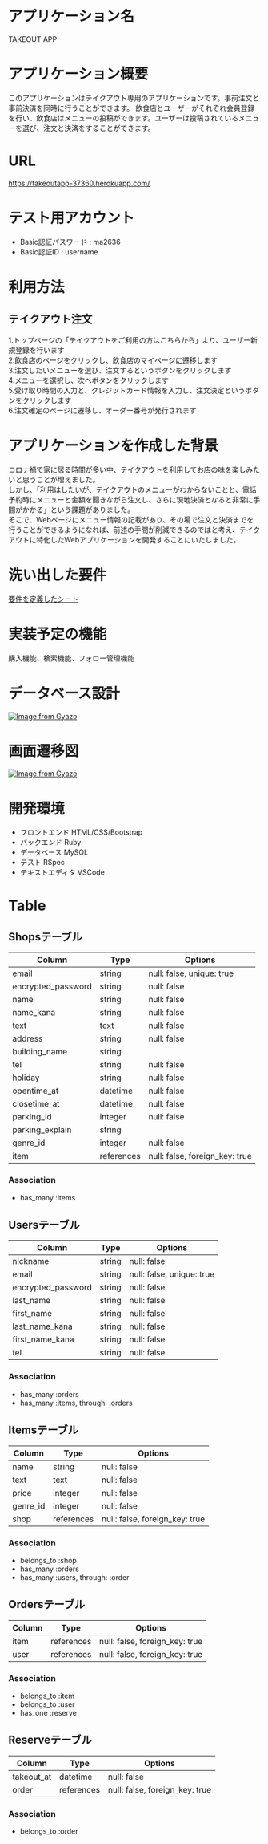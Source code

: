 # アプリケーション名

TAKEOUT APP

# アプリケーション概要

このアプリケーションはテイクアウト専用のアプリケーションです。事前注文と事前決済を同時に行うことができます。
飲食店とユーザーがそれぞれ会員登録を行い、飲食店はメニューの投稿ができます。ユーザーは投稿されているメニューを選び、注文と決済をすることができます。

# URL

https://takeoutapp-37360.herokuapp.com/

# テスト用アカウント

- Basic認証パスワード : ma2636
- Basic認証ID : username

# 利用方法

## テイクアウト注文
1.トップページの「テイクアウトをご利用の方はこちらから」より、ユーザー新規登録を行います  
2.飲食店のページをクリックし、飲食店のマイページに遷移します  
3.注文したいメニューを選び、注文するというボタンをクリックします  
4.メニューを選択し、次へボタンをクリックします  
5.受け取り時間の入力と、クレジットカード情報を入力し、注文決定というボタンをクリックします  
6.注文確定のページに遷移し、オーダー番号が発行されます  
  
  
# アプリケーションを作成した背景

コロナ禍で家に居る時間が多い中、テイクアウトを利用してお店の味を楽しみたいと思うことが増えました。  
しかし、「利用はしたいが、テイクアウトのメニューがわからないことと、電話予約時にメニューと金額を聞きながら注文し、さらに現地決済となると非常に手間がかかる」という課題がありました。  
そこで、Webページにメニュー情報の記載があり、その場で注文と決済までを行うことができるようになれば、前述の手間が削減できるのではと考え、テイクアウトに特化したWebアプリケーションを開発することにいたしました。

# 洗い出した要件

[要件を定義したシート](https://docs.google.com/spreadsheets/d/14zTJDloLGlPCN9W_hA7bIlXY0omAEyi8hdnsbLrplDk/edit?usp=sharing)

# 実装予定の機能

購入機能、検索機能、フォロー管理機能

# データベース設計

[![Image from Gyazo](https://i.gyazo.com/22a0085be57ab6e4560322cc2738dcb8.png)](https://gyazo.com/22a0085be57ab6e4560322cc2738dcb8)

# 画面遷移図

[![Image from Gyazo](https://i.gyazo.com/6e4ce776ba124e136669cb3f572f8ee4.png)](https://gyazo.com/6e4ce776ba124e136669cb3f572f8ee4)

# 開発環境

- フロントエンド
HTML/CSS/Bootstrap
- バックエンド
Ruby
- データベース
MySQL
- テスト
RSpec
- テキストエディタ
VSCode

<!-- # ローカルでの動作方法 -->
<!-- # 工夫したポイント -->


# Table

## Shopsテーブル

| Column              | Type       | Options                        |
| ------------------- | ---------- | ------------------------------ |
| email               | string     | null: false, unique: true      |
| encrypted_password  | string     | null: false                    |
| name                | string     | null: false                    |
| name_kana           | string     | null: false                    |
| text                | text       | null: false                    |
| address             | string     | null: false                    |
| building_name       | string     |                                |
| tel                 | string     | null: false                    |
| holiday             | string     | null: false                    |
| opentime_at         | datetime   | null: false                    |
| closetime_at        | datetime   | null: false                    |
| parking_id          | integer    | null: false                    |
| parking_explain     | string     |                                |
| genre_id            | integer    | null: false                    |
| item                | references | null: false, foreign_key: true |

### Association

- has_many :items

## Usersテーブル

| Column             | Type   | Options                     |
| ------------------ | ------ | --------------------------- |
| nickname           | string | null: false                 |
| email              | string | null: false, unique: true   |
| encrypted_password | string | null: false                 |
| last_name          | string | null: false                 |
| first_name         | string | null: false                 |
| last_name_kana     | string | null: false                 |
| first_name_kana    | string | null: false                 |
| tel                | string | null: false                 |

### Association

- has_many :orders
- has_many :items, through: :orders

## Itemsテーブル

| Column   | Type       | Options                        |
| -------- | ---------- | ------------------------------ |
| name     | string     | null: false                    |
| text     | text       | null: false                    |
| price    | integer    | null: false                    |
| genre_id | integer    | null: false                    |
| shop     | references | null: false, foreign_key: true |

### Association

- belongs_to :shop
- has_many :orders
- has_many :users, through: :order

## Ordersテーブル

| Column | Type       | Options                        |
| ------ | ---------- | ------------------------------ |
| item   | references | null: false, foreign_key: true |
| user   | references | null: false, foreign_key: true |

### Association

- belongs_to :item
- belongs_to :user
- has_one :reserve

## Reserveテーブル

| Column       | Type       | Options                        |
| ------------ | ---------- | ------------------------------ |
| takeout_at   | datetime   | null: false                    |
| order        | references | null: false, foreign_key: true |

### Association

- belongs_to :order